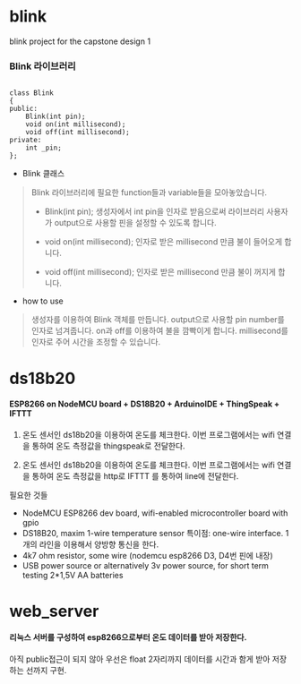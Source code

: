 # blink
blink project for the capstone design 1


### Blink 라이브러리
<pre><code>
class Blink
{
public:
    Blink(int pin);
    void on(int millisecond);
    void off(int millisecond);
private:
    int _pin;
};
</code></pre>

* Blink 클래스
> Blink 라이브러리에 필요한 function들과 variable들을 모아놓았습니다.
> * Blink(int pin);
> 생성자에서 int pin을 인자로 받음으로써 라이브러리 사용자가 output으로 사용할 핀을 설정할 수 있도록 합니다.
>
> * void on(int millisecond);
> 인자로 받은 millisecond 만큼 불이 들어오게 합니다.
> * void off(int millisecond);
> 인자로 받은 millisecond 만큼 불이 꺼지게 합니다.

* how to use
> 생성자를 이용하여 Blink 객체를 만듭니다.
> output으로 사용할 pin number를 인자로 넘겨줍니다.
> on과 off를 이용하여 불을 깜빡이게 합니다.
> millisecond를 인자로 주어 시간을 조정할 수 있습니다.


# ds18b20

#### ESP8266 on NodeMCU board + DS18B20 + ArduinoIDE + ThingSpeak + IFTTT

1. 온도 센서인 ds18b20을 이용하여 온도를 체크한다. 이번 프로그램에서는 wifi 연결을 통하여 온도 측정값을 thingspeak로 전달한다.

2. 온도 센서인 ds18b20을 이용하여 온도를 체크한다. 이번 프로그램에서는 wifi 연결을 통하여 온도 측정값을 http로 IFTTT 를 통하여 line에 전달한다.


필요한 것들
* NodeMCU ESP8266 dev board, wifi-enabled microcontroller board with gpio
* DS18B20, maxim 1-wire temperature sensor
특이점: one-wire interface. 1개의 라인을 이용해서 양방향 통신을 한다.
* 4k7 ohm resistor, some wire
(nodemcu esp8266 D3, D4번 핀에 내장)
* USB power source or alternatively 3v power source, for short term testing 2*1,5V AA batteries

# web_server

#### 리눅스 서버를 구성하여 esp8266으로부터 온도 데이터를 받아 저장한다.
아직 public접근이 되지 않아 우선은 float 2자리까지 데이터를 시간과 함게 받아 저장하는 선까지 구현.